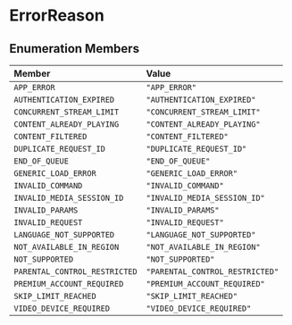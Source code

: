 # ErrorReason

## Enumeration Members

| Member | Value |
| :------ | :------ |
| `APP_ERROR` | `"APP_ERROR"` |
| `AUTHENTICATION_EXPIRED` | `"AUTHENTICATION_EXPIRED"` |
| `CONCURRENT_STREAM_LIMIT` | `"CONCURRENT_STREAM_LIMIT"` |
| `CONTENT_ALREADY_PLAYING` | `"CONTENT_ALREADY_PLAYING"` |
| `CONTENT_FILTERED` | `"CONTENT_FILTERED"` |
| `DUPLICATE_REQUEST_ID` | `"DUPLICATE_REQUEST_ID"` |
| `END_OF_QUEUE` | `"END_OF_QUEUE"` |
| `GENERIC_LOAD_ERROR` | `"GENERIC_LOAD_ERROR"` |
| `INVALID_COMMAND` | `"INVALID_COMMAND"` |
| `INVALID_MEDIA_SESSION_ID` | `"INVALID_MEDIA_SESSION_ID"` |
| `INVALID_PARAMS` | `"INVALID_PARAMS"` |
| `INVALID_REQUEST` | `"INVALID_REQUEST"` |
| `LANGUAGE_NOT_SUPPORTED` | `"LANGUAGE_NOT_SUPPORTED"` |
| `NOT_AVAILABLE_IN_REGION` | `"NOT_AVAILABLE_IN_REGION"` |
| `NOT_SUPPORTED` | `"NOT_SUPPORTED"` |
| `PARENTAL_CONTROL_RESTRICTED` | `"PARENTAL_CONTROL_RESTRICTED"` |
| `PREMIUM_ACCOUNT_REQUIRED` | `"PREMIUM_ACCOUNT_REQUIRED"` |
| `SKIP_LIMIT_REACHED` | `"SKIP_LIMIT_REACHED"` |
| `VIDEO_DEVICE_REQUIRED` | `"VIDEO_DEVICE_REQUIRED"` |
